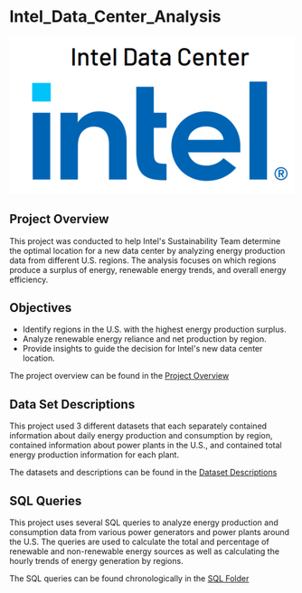 # Intel_Data_Center_Analysis

![Intel Logo](https://github.com/Ian8912/Intel_Data_Center_Analysis/blob/main/images/Intel_Data_Center_Logo.png?raw=true)

## Project Overview

This project was conducted to help Intel's Sustainability Team determine the optimal location for a new data center by analyzing energy production data from different U.S. regions. The analysis focuses on which regions produce a surplus of energy, renewable energy trends, and overall energy efficiency.

## Objectives

- Identify regions in the U.S. with the highest energy production surplus.
- Analyze renewable energy reliance and net production by region.
- Provide insights to guide the decision for Intel's new data center location.

The project overview can be found in the [Project Overview](Documentation/Project_Overview.md)

## Data Set Descriptions

This project used 3 different datasets that each separately contained information about daily energy production and consumption by region, contained information about power plants in the U.S., and contained total energy production information for each plant.

The datasets and descriptions can be found in the [Dataset Descriptions](Documentation/Dataset_Descriptions.md)

## SQL Queries

This project uses several SQL queries to analyze energy production and consumption data from various power generators and power plants around the U.S. The queries are used to calculate the total and percentage of renewable and non-renewable energy sources as well as calculating the hourly trends of energy generation by regions.

The SQL queries can be found chronologically in the [SQL Folder](SQL/)
